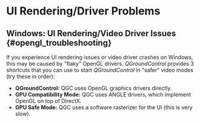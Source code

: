 # UI Rendering/Driver Problems

## Windows: UI Rendering/Video Driver Issues {#opengl_troubleshooting}

If you experience UI rendering issues or video driver crashes on Windows, this may be caused by "flaky" OpenGL drivers. *QGroundControl* provides 3 shortcuts that you can use to start *QGroundControl* in "safer" video modes (try these in order):

- **QGroundControl:** QGC uses OpenGL graphics drivers directly.
- **GPU Compatibility Mode:** QGC uses ANGLE drivers, which implement OpenGL on top of DirectX.
- **GPU Safe Mode:** QGC uses a software rasterizer for the UI (this is very slow).